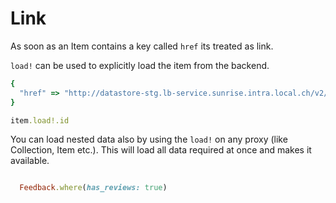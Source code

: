 Link
===

As soon as an Item contains a key called `href` its treated as link.

`load!` can be used to explicitly load the item from the backend.

```ruby
{
  "href" => "http://datastore-stg.lb-service.sunrise.intra.local.ch/v2/content-ads/51dfc5690cf271c375c5a12d"
}

item.load!.id
```

You can load nested data also by using the `load!` on any proxy (like Collection, Item etc.).
This will load all data required at once and makes it available.

```ruby

  Feedback.where(has_reviews: true)

```
